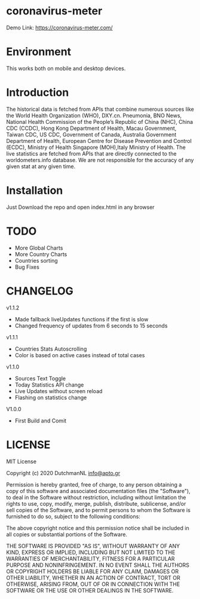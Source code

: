 # coronavirus-meter
Demo Link: https://coronavirus-meter.com/

# Environment
This works both on mobile and desktop devices.

# Introduction
The historical data is fetched from APIs that combine numerous sources like the World Health Organization (WHO), DXY.cn. Pneumonia, BNO News, National Health Commission of the People’s Republic of China (NHC), China CDC (CCDC), Hong Kong Department of Health, Macau Government, Taiwan CDC, US CDC, Government of Canada, Australia Government Department of Health, European Centre for Disease Prevention and Control (ECDC), Ministry of Health Singapore (MOH),Italy Ministry of Health. The live statistics are fetched from APIs that are directly connected to the worldometers.info database. We are not responsible for the accuracy of any given stat at any given time.

# Installation
Just Download the repo and open index.html in any browser

# TODO
- More Global Charts
- More Country Charts
- Countries sorting
- Bug Fixes

# CHANGELOG
v1.1.2
- Made fallback liveUpdates functions if the first is slow
- Changed frequency of updates from 6 seconds to 15 seconds

v1.1.1
- Countries Stats Autoscrolling
- Color is based on active cases instead of total cases

v1.1.0
- Sources Text Toggle
- Today Statistics API change
- Live Updates without screen reload
- Flashing on statistics change

V1.0.0
- First Build and Comit

# LICENSE
MIT License

Copyright (c) 2020 DutchmanNL info@apto.gr

Permission is hereby granted, free of charge, to any person obtaining a copy of this software and associated documentation files (the "Software"), to deal in the Software without restriction, including without limitation the rights to use, copy, modify, merge, publish, distribute, sublicense, and/or sell copies of the Software, and to permit persons to whom the Software is furnished to do so, subject to the following conditions:

The above copyright notice and this permission notice shall be included in all copies or substantial portions of the Software.

THE SOFTWARE IS PROVIDED "AS IS", WITHOUT WARRANTY OF ANY KIND, EXPRESS OR IMPLIED, INCLUDING BUT NOT LIMITED TO THE WARRANTIES OF MERCHANTABILITY, FITNESS FOR A PARTICULAR PURPOSE AND NONINFRINGEMENT. IN NO EVENT SHALL THE AUTHORS OR COPYRIGHT HOLDERS BE LIABLE FOR ANY CLAIM, DAMAGES OR OTHER LIABILITY, WHETHER IN AN ACTION OF CONTRACT, TORT OR OTHERWISE, ARISING FROM, OUT OF OR IN CONNECTION WITH THE SOFTWARE OR THE USE OR OTHER DEALINGS IN THE SOFTWARE.
